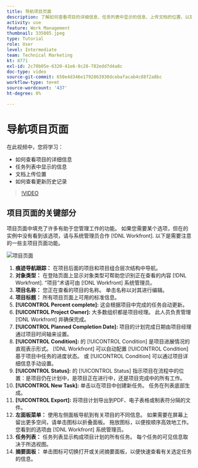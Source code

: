 ```yaml
---
title: 导航项目页面
description: 了解如何查看项目的详细信息、任务列表中显示的信息、上传文档的位置，以及如何查看 [!DNL  Workfront].
activity: use
feature: Work Management
thumbnail: 335085.jpeg
type: Tutorial
role: User
level: Intermediate
team: Technical Marketing
kt: 8771
exl-id: 2c70b05e-6320-41e6-9c28-782edd7d4a8c
doc-type: video
source-git-commit: 650e4d346e1792863930dcebafacab4c88f2a8bc
workflow-type: tm+mt
source-wordcount: '437'
ht-degree: 0%

---
```


# 导航项目页面

在此视频中，您将学习：

* 如何查看项目的详细信息
* 任务列表中显示的信息
* 文档上传位置
* 如何查看更新历史记录

>[!VIDEO](https://video.tv.adobe.com/v/335085/?quality=12&learn=on)

## 项目页面的关键部分

项目页面中填充了许多有助于您管理工作的功能。 如果您需要某个选项，但在的实例中没有看到该选项，请与系统管理员合作 [!DNL Workfront]. 以下是需要注意的一些主项目页面功能。

![项目页面](assets/project-page-graphic-for-planner.png)

1. **痕迹导航跟踪：** 在项目后面的项目和项目组合层次结构中导航。
2. **对象类型：** 在登陆页面上显示对象类型可帮助您识别正在查看的内容 [!DNL Workfront]. “项目”术语可由 [!DNL Workfront] 系统管理员。
3. **项目名称：** 您正在查看的项目的名称。 单击名称以对其进行编辑。
4. **项目标题：** 所有项目页面上可用的标准信息。
5. **[!UICONTROL Percent complete]:** 这会根据项目中完成的任务自动更新。
6. **[!UICONTROL Project Owner]:** 大多数组织都是项目经理。 此人员负责管理 [!DNL Workfront] 并确保完成。
7. **[!UICONTROL Planned Completion Date]:** 项目的计划完成日期由项目经理通过项目时间轴来设置。
8. **[!UICONTROL Condition]:** 的 [!UICONTROL Condition] 是项目进展情况的直观表示形式。 [!DNL Workfront] 可以自动配置 [!UICONTROL Condition] 基于项目中任务的进度状态。 或 [!UICONTROL Condition] 可以通过项目详细信息手动设置。
9. **[!UICONTROL Status]:** 的 [!UICONTROL Status] 指示项目在流程中的位置：是项目仍在计划中，是项目正在进行中，还是项目完成中的所有工作。
10. **[!UICONTROL New Task]:** 单击以在项目中创建新任务。 任务在列表底部生成。
11. **[!UICONTROL Export]:** 将项目计划导出到PDF、电子表格或制表符分隔的文件。
12. **左面板菜单：** 使用左侧面板导航到有关项目的不同信息。 如果需要在屏幕上留出更多空间，请单击图标以折叠面板。 拖放图标，以便按顺序高效地工作。 您看到的选项由 [!DNL Workfront] 系统管理员。
13. **任务列表：** 任务列表显示构成项目计划的所有任务。 每个任务的可见信息取决于所选视图。
14. **摘要面板：** 单击图标可切换打开或关闭摘要面板，以便快速查看有关选定任务的信息。

<!---
learn more:
simplified left navigation
edit projects
new toolbar for lists
--->
